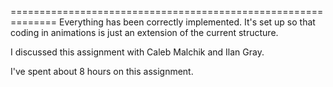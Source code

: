 ==============================================================
Everything has been correctly implemented. It's set up so that
coding in animations is just an extension of the current structure.

I discussed this assignment with Caleb Malchik and Ilan Gray. 

I've spent about 8 hours on this assignment.